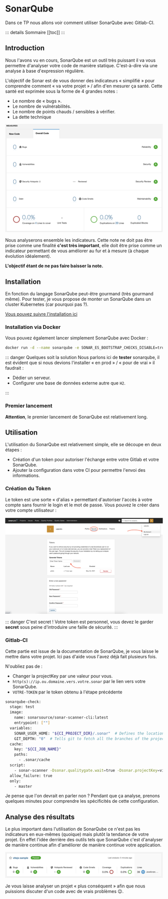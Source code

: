 # SonarQube

Dans ce TP nous allons voir comment utiliser SonarQube avec Gitlab-CI.

::: details Sommaire
[[toc]]
:::

## Introduction

Nous l'avons vu en cours, SonarQube est un outil très puissant il va vous permettre d'analyser votre code de manière statique. C'est-à-dire via une analyse à base d'expression régulière.

L'objectif de Sonar est de vous donner des indicateurs « simplifié » pour comprendre comment « va votre projet » / afin d'en mesurer ça santé. Cette santé est exprimée sous la forme de 4 grandes notes :

- Le nombre de « bugs ».
- Le nombre de vulnérabilités.
- Le nombre de points chauds / sensibles à vérifier.
- La dette technique

![Analyse](./res/sonar_analyse.png)

Nous analyserons ensemble les indicateurs. Cette note ne doit pas être prise comme une finalité **c'est très important**, elle doit être prise comme un indicateur permettant de vous améliorer au fur et à mesure (à chaque évolution idéalement).

**L'objectif étant de ne pas faire baisser la note.**

## Installation

En fonction du langage SonarQube peut-être gourmand (très gourmand même). Pour tester, je vous propose de monter un SonarQube dans un cluster Kubernetes (car pourquoi pas ?).

[Vous pouvez suivre l'installation ici](https://github.com/c4software/kubernetes-sonarqube)

### Installation via Docker

Vous pouvez également lancer simplement SonarQube avec Docker :

```sh
docker run -d --name sonarqube -e SONAR_ES_BOOTSTRAP_CHECKS_DISABLE=true -p 9000:9000 sonarqube:latest
```

::: danger Quelques soit la solution
Nous parlons ici de **tester** sonarqube, il est évident que si nous devions l'installer « en prod » / « pour de vrai » il faudrait :

- Dédier un serveur.
- Configurer une base de données externe autre que `H2`.

:::

### Premier lancement

**Attention**, le premier lancement de SonarQube est relativement long.

## Utilisation

L'utilisation du SonarQube est relativement simple, elle se découpe en deux étapes :

- Création d'un token pour autoriser l'échange entre votre Gitlab et votre SonarQube.
- Ajouter la configuration dans votre CI pour permettre l'envoi des informations.

### Création du Token

Le token est une sorte « d'alias » permettant d'autoriser l'accès à votre compte sans fournir le login et le mot de passe. Vous pouvez le créer dans votre compte utilisateur :

![Génération du Token](./res/token_generation.png)

::: danger C'est secret !
Votre token est personnel, vous devez le garder **secret** sous peine d'introduire une faille de sécurité.
:::

### Gitlab-CI

Cette partie est issue de la documentation de SonarQube, je vous laisse le mettre dans votre projet. Ici pas d'aide vous l'avez déjà fait plusieurs fois.

N'oubliez pas de :

- Changer la projectKey par une valeur pour vous.
- `http(s)://ip.ou.domaine.vers.votre.sonar` par le lien vers votre SonarQube.
- `VOTRE-TOKEN` par le token obtenu à l'étape précédente

```sh
sonarqube-check:
  stage: test
  image:
    name: sonarsource/sonar-scanner-cli:latest
    entrypoint: [""]
  variables:
    SONAR_USER_HOME: "${CI_PROJECT_DIR}/.sonar"  # Defines the location of the analysis task cache
    GIT_DEPTH: "0"  # Tells git to fetch all the branches of the project, required by the analysis task
  cache:
    key: "${CI_JOB_NAME}"
    paths:
      - .sonar/cache
  script:
    - sonar-scanner -Dsonar.qualitygate.wait=true -Dsonar.projectKey=vitejs-sample -Dsonar.sources=. -Dsonar.host.url=http(s)://ip.ou.domaine.vers.votre.sonar -Dsonar.login=VOTRE-TOKEN
  allow_failure: true
  only:
    - master
```

Je pense que l'on devrait en parler non ? Pendant que ça analyse, prenons quelques minutes pour comprendre les spécificités de cette configuration.

## Analyse des résultats

Le plus important dans l'utilisation de SonarQube ce n'est pas les indicateurs en eux-mêmes (quoique) mais plutôt la tendance de votre projet. En effet l'idée derrière des outils tels que SonarQube c'est d'analyser de manière continue afin d'améliorer de manière continue votre application.

![Résultats Sonar](./res/sonar_result.png)

Je vous laisse analyser un projet « plus conséquent » afin que nous puissions discuter d'un code avec de vrais problèmes 😉.
